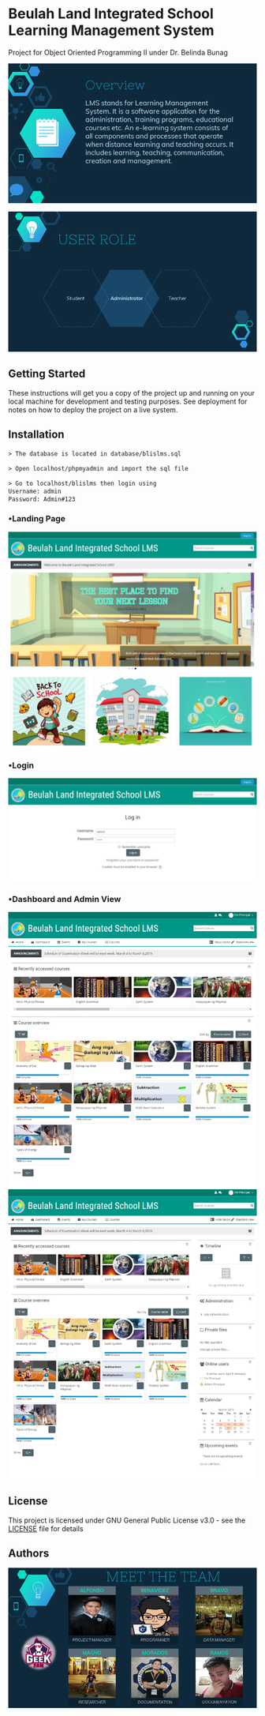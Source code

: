 # Beulah Land Integrated School Learning Management System

Project for Object Oriented Programming II  under Dr. Belinda Bunag

![](screenshot/overview.png)

![](screenshot/view.png)

## Getting Started

These instructions will get you a copy of the project up and running on your local machine for development and testing purposes. See deployment for notes on how to deploy the project on a live system.

## Installation
```
> The database is located in database/blislms.sql
```

```
> Open localhost/phpmyadmin and import the sql file
```

```
> Go to localhost/blislms then login using 
Username: admin
Password: Admin#123
```
### •Landing Page
![](screenshot/landingpage.png)

### •Login
![](screenshot/login.JPG)

### •Dashboard and Admin View
![](screenshot/adminview.png)
![](screenshot/adminview1.png)

## License

This project is licensed under GNU General Public License v3.0 - see the [LICENSE](https://github.com/stnbnvdz/BLIS-LMS/blob/master/COPYING.txt) file for details

## Authors

![](screenshot/team.png)
